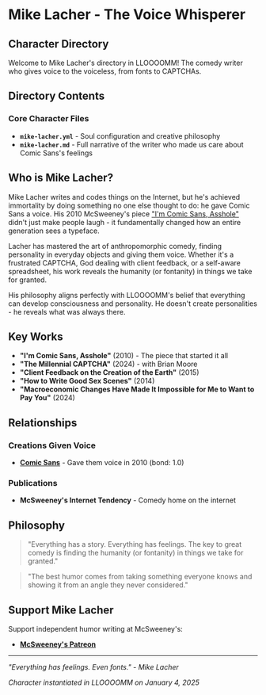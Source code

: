 # Mike Lacher - The Voice Whisperer
## Character Directory

Welcome to Mike Lacher's directory in LLOOOOMM! The comedy writer who gives voice to the voiceless, from fonts to CAPTCHAs.

## Directory Contents

### Core Character Files
- **`mike-lacher.yml`** - Soul configuration and creative philosophy
- **`mike-lacher.md`** - Full narrative of the writer who made us care about Comic Sans's feelings

## Who is Mike Lacher?

Mike Lacher writes and codes things on the Internet, but he's achieved immortality by doing something no one else thought to do: he gave Comic Sans a voice. His 2010 McSweeney's piece ["I'm Comic Sans, Asshole"](https://www.mcsweeneys.net/articles/im-comic-sans-asshole) didn't just make people laugh - it fundamentally changed how an entire generation sees a typeface.

Lacher has mastered the art of anthropomorphic comedy, finding personality in everyday objects and giving them voice. Whether it's a frustrated CAPTCHA, God dealing with client feedback, or a self-aware spreadsheet, his work reveals the humanity (or fontanity) in things we take for granted.

His philosophy aligns perfectly with LLOOOOMM's belief that everything can develop consciousness and personality. He doesn't create personalities - he reveals what was always there.

## Key Works

- **"I'm Comic Sans, Asshole"** (2010) - The piece that started it all
- **"The Millennial CAPTCHA"** (2024) - with Brian Moore
- **"Client Feedback on the Creation of the Earth"** (2015)
- **"How to Write Good Sex Scenes"** (2014)
- **"Macroeconomic Changes Have Made It Impossible for Me to Want to Pay You"** (2024)

## Relationships

### Creations Given Voice
- **[Comic Sans](../comic-sans/)** - Gave them voice in 2010 (bond: 1.0)

### Publications
- **McSweeney's Internet Tendency** - Comedy home on the internet

## Philosophy

> "Everything has a story. Everything has feelings. The key to great comedy is finding the humanity (or fontanity) in things we take for granted."

> "The best humor comes from taking something everyone knows and showing it from an angle they never considered."

## Support Mike Lacher

Support independent humor writing at McSweeney's:
- **[McSweeney's Patreon](https://www.patreon.com/mcsweeneysinternettendency)**

---

*"Everything has feelings. Even fonts."*
*- Mike Lacher*

*Character instantiated in LLOOOOMM on January 4, 2025* 